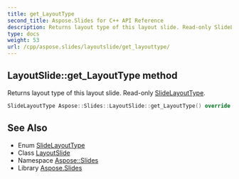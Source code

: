 ```yaml
---
title: get_LayoutType
second_title: Aspose.Slides for C++ API Reference
description: Returns layout type of this layout slide. Read-only SlideLayoutType.
type: docs
weight: 53
url: /cpp/aspose.slides/layoutslide/get_layouttype/
---
```

## LayoutSlide::get_LayoutType method


Returns layout type of this layout slide. Read-only [SlideLayoutType](../../slidelayouttype/).

```cpp
SlideLayoutType Aspose::Slides::LayoutSlide::get_LayoutType() override
```

## See Also

* Enum [SlideLayoutType](../../slidelayouttype/)
* Class [LayoutSlide](../)
* Namespace [Aspose::Slides](../../)
* Library [Aspose.Slides](../../../)
